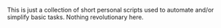 This is just a collection of short personal scripts used to automate and/or simplify basic tasks. Nothing revolutionary here.

